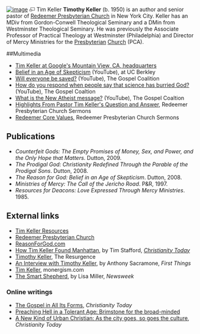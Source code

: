 [![image](images/d/d9/Tim_keller.jpg)](http://www.theopedia.com/File:Tim_keller.jpg)
[![image](data:image/png;base64,iVBORw0KGgoAAAANSUhEUgAAAA8AAAALCAAAAACFLIiAAAAAAnRSTlMA/1uRIrUAAABPSURBVAjXY/j///+5vXDwjAHIr26ZAgXZe8H8a/+hoIcw/9nevdVL9+79DuPvzQYZFPUezu8BMZLXgkExnD8HAu6hqv//n+HZVjD4DuUDAKlChD3fj6aPAAAAAElFTkSuQmCC)](http://www.theopedia.com/File:Tim_keller.jpg "Enlarge")
Tim Keller
**Timothy Keller** (b. 1950) is an author and senior pastor of
[Redeemer Presbyterian Church](http://www.redeemer.com/) in New
York City. Keller has an MDiv from Gordon-Conwell Theological
Seminary and a DMin from Westminster Theological Seminary. He was
previously the Associate Professor of Practical Theology at
Westminster (Philadelphia) and Director of Mercy Ministries for the
[Presbyterian](Presbyterian "Presbyterian")
[Church](Church "Church") (PCA).

##Multimedia

-	[Tim Keller at Google's Mountain View, CA, headquarters](http://www.youtube.com/watch?v=Kxup3OS5ZhQ)
-   [Belief in an Age of Skepticism](http://www.youtube.com/watch?v=C9fmKSwuoDE)
    (YouTube), at UC Berkley
-   [Will everyone be saved?](http://www.youtube.com/watch?v=_2qeJMUnkik&NR=1)
    (YouTube), The Gospel Coalition
-   [How do you respond when people say that science has burried God?](http://www.youtube.com/watch?v=KWY7vi5NRq8&feature=related)
    (YouTube), The Gospel Coaltion
-   [What is the New Atheist message?](http://www.youtube.com/watch?v=sOusFD9PnsA&feature=related)
    (YouTube), The Gospel Coaltion
-   [Highlights From Pastor Tim Keller's Question and Answer](http://sermons.redeemer.com/store/index.cfm?fuseaction=category.display&category_ID=28),
    Redeemer Presbyterian Church Sermons
-   [Redeemer Core Values](http://sermons.redeemer.com/store/index.cfm?fuseaction=category.display&category_ID=23),
    Redeemer Presbyterian Church Sermons

## Publications

-   *Counterfeit Gods: The Empty Promises of Money, Sex, and Power, and the Only Hope that Matters*.
    Dutton, 2009.
-   *The Prodigal God: Christianity Redefined Through the Parable of the Prodigal Sons*.
    Dutton, 2008.
-   *The Reason for God: Belief in an Age of Skepticism*. Dutton,
    2008.
-   *Ministries of Mercy: The Call of the Jericho Road*. P&R, 1997.
-   *Resources for Deacons: Love Expressed Through Mercy Ministries*.
    1985.

## External links

-   [Tim Keller Resources](http://www.stevekmccoy.com/reformissionary/2005/07/tim_keller_arti.html)
-   [Redeemer Presbyterian Church](http://www.redeemer.com/)
-   [ReasonForGod.com](http://www.reasonforgod.com/)
-   [How Tim Keller Found Manhattan](http://www.christianitytoday.com/ct/2009/june/15.20.html),
    by Tim Stafford,
    *[Christianity Today](Christianity_Today "Christianity Today")*
-   [Timothy Keller](http://www.theresurgence.com/profile_timothy_keller),
    The Resurgence
-   [An Interview with Timothy Keller](http://www.firstthings.com/onthesquare/?p=981),
    by Anthony Sacramone, *First Things*
-   [Tim Keller](http://www.monergism.com/thethreshold/articles/bio/timkeller.html),
    monergism.com
-   [The Smart Shepherd](http://www.newsweek.com/id/109609), by
    Lisa Miller, *Newsweek*

### Online writings

-   [The Gospel in All Its Forms](http://www.christianitytoday.com/le/2008/002/9.74.html),
    *Christianity Today*
-   [Preaching Hell in a Tolerant Age: Brimstone for the broad-minded](http://www.theresurgence.com/tim_keller_1997_preaching_hell_in_a_tolerant_age)
-   [A New Kind of Urban Christian: As the city goes, so goes the culture](http://www.christianitytoday.com/ct/2006/may/1.36.html),
    *Christianity Today*



